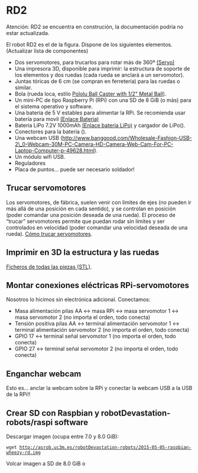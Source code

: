 # RD2

Atención: RD2 se encuentra en construción, la documentación podria no estar actualizada.

El robot RD2 es el de la figura. Dispone de los siguientes elementos. (Actualizar lista de componentes)

-   Dos servomotores, para trucarlos para rotar más de 360º [(Servo)]
-   Una impresora 3D, disponible para imprimir: la estructura de soporte de los elementos y dos ruedas (cada rueda se anclará a un servomotor).
-   Juntas tóricas de 6 cm (se compran en ferretería) para las ruedas o similar.
-   Bola (rueda loca, estilo [Pololu Ball Caster with 1/2" Metal Ball]).
-   Un mini-PC de tipo Raspberry Pi (RPi) con una SD de 8 GiB (o más) para el sistema operativo y software.
-   Una batería de 5 V estables para alimentar la RPi. Se recomienda usar batería para movil [(Enlace Bateria)]
-   Bateria LiPo 7.2V 1000mAh [(Enlace bateria LiPo)] y cargador de LiPo().
-   Conectores para la bateria ().
-   Una webcam USB (http://www.banggood.com/Wholesale-Fashion-USB-2\_0-Webcam-30M-PC-Camera-HD-Camera-Web-Cam-For-PC-Laptop-Computer-p-49628.html).
-   Un módulo wifi USB.
-   Reguladores
-   Placa de puntos... puede ser necesario soldador!

Trucar servomotores
-------------------

Los servomotores, de fábrica, suelen venir con límites de ejes (no pueden ir más allá de una posición en cada sentido), y se controlan en posición (poder comandar una posición deseada de una rueda). El proceso de “trucar” servomotores permite que puedan rodar sin límites y ser controlados en velocidad (poder comandar una velocidad deseada de una rueda). [Cómo trucar servomotores].

Imprimir en 3D la estructura y las ruedas
-----------------------------------------

[Ficheros de todas las piezas (STL)].

Montar conexiones eléctricas RPi-servomotores
---------------------------------------------

Nosotros lo hicimos sin electrónica adicional. Conectamos:

-   Masa alimentación pilas AA &lt;-&gt; masa RPi &lt;-&gt; masa servomotor 1 &lt;-&gt; masa servomotor 2 (no importa el orden, todo conecta)
-   Tensión positiva pilas AA &lt;-&gt; terminal alimentación servomotor 1 &lt;-&gt; terminal alimentación servomotor 2 (no importa el orden, todo conecta)
-   GPIO 17 &lt;-&gt; terminal señal servomotor 1 (no importa el orden, todo conecta)
-   GPIO 27 &lt;-&gt; terminal señal servomotor 2 (no importa el orden, todo conecta)

Enganchar webcam
----------------

Esto es... anclar la webcam sobre la RPi y conectar la webcam USB a la USB de la RPi!!

Crear SD con Raspbian y robotDevastation-robots/raspi software
--------------------------------------------------------------

Descargar imagen (ocupa entre 7.0 y 8.0 GiB):

`wget `[`http://asrob.uc3m.es/robotDevastation-robots/2015-05-05-raspbian-wheezy-rd.img`]

Volcar imagen a SD de 8.0 GiB o

  [(Servo)]: http://www.banggood.com/es/TowerPro-MG995-Metal-Servo-p-73885.html
  [Pololu Ball Caster with 1/2" Metal Ball]: https://www.pololu.com/product/953
  [(Enlace Bateria)]: http://www.banggood.com/es/2600mAh-Portable-Mobile-Power-Bank-For-Samsung-Galaxy-S4-I9500-p-74819.html
  [(Enlace bateria LiPo)]: http://www.banggood.com/es/WLtoys-V912-V915-Upgraded-Battery-7_4V-1000mAh-25C--p-71191.html
  [Cómo trucar servomotores]: http://elektronikadonbosco.blogspot.com.es/2012/08/como-trucar-servomotores-paso-paso.html
  [Ficheros de todas las piezas (STL)]: https://github.com/asrob-uc3m/robotDevastation-robots/tree/master/rd2/mechanics
  [`http://asrob.uc3m.es/robotDevastation-robots/2015-05-05-raspbian-wheezy-rd.img`]: http://asrob.uc3m.es/robotDevastation-robots/2015-05-05-raspbian-wheezy-rd.img

